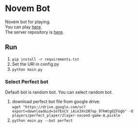 # Novem Bot
Novem bot for playing.  
You can play [here](http://153.126.167.150:443/play-novem).  
The server repository is [here](https://github.com/st34-satoshi/novem-server).

## Run
1. `pip install -r requirements.txt`
2. Set the URI in config.py
3. `python main.py`

### Select Perfect bot
Default bot is random bot. You can select random bot.

1. download perfect bot file from google drive:  
`wget "https://drive.google.com/uc?export=download&id=1eTExCV_iAie3XnIN7op_97kWtgOZFUgb" -O players/perfect_player/2layer-second-game-A.pickle`
2. `python main.py --bot perfect`
